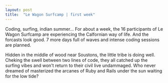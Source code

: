 ```yaml
---
layout: post
title:  "Le Wagon Surfcamp | first week"
---
```


Coding, surfing, indian summer... For about a week, the 16 participants of Le Wagon Surfcamp are experiencing the Calfornian way of life. And the forcasts look good. 7 more days full of waves and intense coding sessions are planned.

Hidden in the middle of wood near Soustons, the little tribe is doing well. Cheking the swell between two lines of code, they all catched up the surfing vibes and won't return to their civil live undammaged. Who never dreamed of masterized the arcanes of Ruby and Rails under the sun waiting for the low tide? 


 